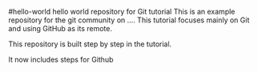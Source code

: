 #hello-world
hello world repository for Git tutorial
This is an example repository for the git community on ....
This tutorial focuses mainly on Git and using GitHub as its remote.

This repository is built step by step in the tutorial.

It now includes steps for Github
